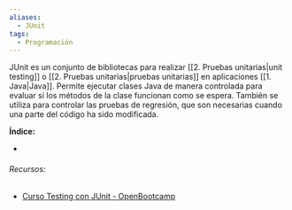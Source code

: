 ```yaml
---
aliases:
  - JUnit
tags:
  - Programación
---
```

JUnit es un conjunto de bibliotecas para realizar [[2. Pruebas unitarias|unit testing]] o [[2. Pruebas unitarias|pruebas unitarias]] en aplicaciones [[1. Java|Java]]. Permite ejecutar clases Java de manera controlada para evaluar si los métodos de la clase funcionan como se espera. También se utiliza para controlar las pruebas de regresión, que son necesarias cuando una parte del código ha sido modificada. 

**Índice:**

- 
###### Recursos:

- [Curso Testing con JUnit - OpenBootcamp](https://www.youtube.com/playlist?list=PLkVpKYNT_U9fG0qEEXIvT9nJrMPZK6ORn)